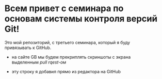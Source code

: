 # Всем привет с семинара по основам системы контроля версий Git!

Это мой репозиторий, с третьего семинара, который я буду привязывать к GitHub.

* на сайте GB мы будем прекриплять скриншоты с экрана выделенным *pull rqest-ом*

* эту строку я добавил прямо из редактора на GitHub

